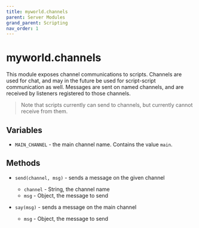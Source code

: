 ```yaml
---
title: myworld.channels
parent: Server Modules
grand_parent: Scripting
nav_order: 1
---
```

# myworld.channels
This module exposes channel communications to scripts. Channels are
used for chat, and may in the future be used for script-script
communication as well. Messages are sent on named channels, and
are received by listeners registered to those channels.

> Note that scripts currently can send to channels, but currently
> cannot receive from them.

## Variables
* `MAIN_CHANNEL` - the main channel name. Contains the value `main`.

## Methods
* `send(channel, msg)` - sends a message on the given channel
  * `channel` - String, the channel name
  * `msg` - Object, the message to send


* `say(msg)` - sends a message on the main channel
  * `msg` - Object, the message to send
